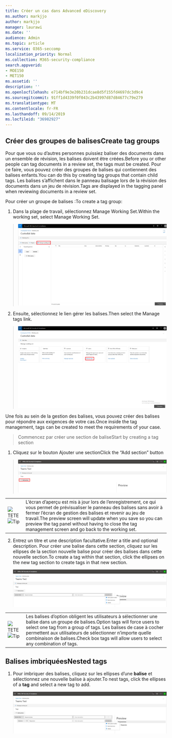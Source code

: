```yaml
---
title: Créer un cas dans Advanced eDiscovery
ms.author: markjjo
author: markjjo
manager: laurawi
ms.date: ''
audience: Admin
ms.topic: article
ms.service: O365-seccomp
localization_priority: Normal
ms.collection: M365-security-compliance
search.appverid:
- MOE150
- MET150
ms.assetid: ''
description: ''
ms.openlocfilehash: e714bf9e3e20b231dcae8d5f155fd4697dc3d9c4
ms.sourcegitcommit: 91ff1d4339f0f043c2b43997d87d84677c79e279
ms.translationtype: MT
ms.contentlocale: fr-FR
ms.lasthandoff: 09/14/2019
ms.locfileid: "36982927"
---
```

## <a name="create-tag-groups"></a><span data-ttu-id="596be-102">Créer des groupes de balises</span><span class="sxs-lookup"><span data-stu-id="596be-102">Create tag groups</span></span>

<span data-ttu-id="596be-103">Pour que vous ou d’autres personnes puissiez baliser des documents dans un ensemble de révision, les balises doivent être créées.</span><span class="sxs-lookup"><span data-stu-id="596be-103">Before you or other people can tag documents in a review set, the tags must be created.</span></span> <span data-ttu-id="596be-104">Pour ce faire, vous pouvez créer des groupes de balises qui contiennent des balises enfants.</span><span class="sxs-lookup"><span data-stu-id="596be-104">You can do this by creating tag groups that contain child tags.</span></span> <span data-ttu-id="596be-105">Les balises s’affichent dans le panneau balisage lors de la révision des documents dans un jeu de révision.</span><span class="sxs-lookup"><span data-stu-id="596be-105">Tags are displayed in the tagging panel when reviewing documents in a review set.</span></span>

<span data-ttu-id="596be-106">Pour créer un groupe de balises :</span><span class="sxs-lookup"><span data-stu-id="596be-106">To create a tag group:</span></span>

1.  <span data-ttu-id="596be-107">Dans la plage de travail, sélectionnez Manage Working Set.</span><span class="sxs-lookup"><span data-stu-id="596be-107">Within the working set, select Manage Working Set.</span></span>

> ![](../media/ED-managews.png)

2.  <span data-ttu-id="596be-108">Ensuite, sélectionnez le lien gérer les balises.</span><span class="sxs-lookup"><span data-stu-id="596be-108">Then select the Manage tags link.</span></span>

> ![](../media/ED-managetags.png)

<span data-ttu-id="596be-109">Une fois au sein de la gestion des balises, vous pouvez créer des balises pour répondre aux exigences de votre cas.</span><span class="sxs-lookup"><span data-stu-id="596be-109">Once inside the tag management, tags can be created to meet the requirements of your case.</span></span>

> <span data-ttu-id="596be-110">Commencez par créer une section de balise</span><span class="sxs-lookup"><span data-stu-id="596be-110">Start by creating a tag section</span></span>

1.  <span data-ttu-id="596be-111">Cliquez sur le bouton Ajouter une section</span><span class="sxs-lookup"><span data-stu-id="596be-111">Click the “Add section” button</span></span>

> ![Image contenant une description générée automatiquement](../media/ED-addtagsection.png)

|                                                                                                                             |                                                                                                                                                                 |
| --------------------------------------------------------------------------------------------------------------------------- | --------------------------------------------------------------------------------------------------------------------------------------------------------------- |
| <span data-ttu-id="596be-113">![](../media/ED-tipicon.png)TETE</span><span class="sxs-lookup"><span data-stu-id="596be-113">![](../media/ED-tipicon.png)Tip</span></span> | <span data-ttu-id="596be-114">L’écran d’aperçu est mis à jour lors de l’enregistrement, ce qui vous permet de prévisualiser le panneau des balises sans avoir à fermer l’écran de gestion des balises et revenir au jeu de travail.</span><span class="sxs-lookup"><span data-stu-id="596be-114">The preview screen will update when you save so you can preview the tag panel without having to close the tag management screen and go back to the working set.</span></span> |

2.  <span data-ttu-id="596be-115">Entrez un titre et une description facultative.</span><span class="sxs-lookup"><span data-stu-id="596be-115">Enter a title and optional description.</span></span> <span data-ttu-id="596be-116">Pour créer une balise dans cette section, cliquez sur les ellipses de la section nouvelle balise pour créer des balises dans cette nouvelle section.</span><span class="sxs-lookup"><span data-stu-id="596be-116">To create a tag within that section, click the ellipses on the new tag section to create tags in that new section.</span></span>
    
    ![Capture d’écran d’une description de téléphone de cellule générée automatiquement](../media/ED-createtag.png)

|                                                                                                                             |                                                                                                                                         |
| --------------------------------------------------------------------------------------------------------------------------- | --------------------------------------------------------------------------------------------------------------------------------------- |
| <span data-ttu-id="596be-118">![](../media/ED-tipicon.png)TETE</span><span class="sxs-lookup"><span data-stu-id="596be-118">![](../media/ED-tipicon.png)Tip</span></span> | <span data-ttu-id="596be-119">Les balises d’option obligent les utilisateurs à sélectionner une balise dans un groupe de balises.</span><span class="sxs-lookup"><span data-stu-id="596be-119">Option tags will force users to select one tag from a group of tags.</span></span> <span data-ttu-id="596be-120">Les balises de case à cocher permettent aux utilisateurs de sélectionner n’importe quelle combinaison de balises.</span><span class="sxs-lookup"><span data-stu-id="596be-120">Check box tags will allow users to select any combination of tags.</span></span> |

## <a name="nested-tags"></a><span data-ttu-id="596be-121">Balises imbriquées</span><span class="sxs-lookup"><span data-stu-id="596be-121">Nested tags</span></span>

1.  <span data-ttu-id="596be-122">Pour imbriquer des balises, cliquez sur les ellipses d’une **balise** et sélectionnez une nouvelle balise à ajouter.</span><span class="sxs-lookup"><span data-stu-id="596be-122">To nest tags, click the ellipses of a **tag** and select a new tag to add.</span></span>
    
    ![](../media/ED-tagnesting.png)

